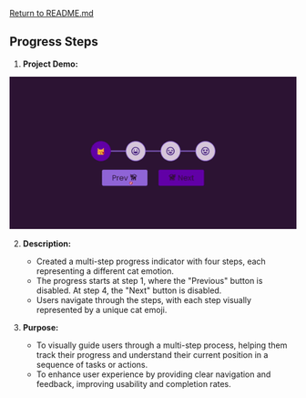 [Return to README.md](https://github.com/nguyenthiyenchi/front-end-projects/blob/main/README.md)

## Progress Steps
1. **Project Demo:**

![Progressing Steps](./resources/demo.gif)

2. **Description:** 
    - Created a multi-step progress indicator with four steps, each representing a different cat emotion.
    - The progress starts at step 1, where the "Previous" button is disabled. At step 4, the "Next" button is disabled.
    - Users navigate through the steps, with each step visually represented by a unique cat emoji.

3. **Purpose:** 
    - To visually guide users through a multi-step process, helping them track their progress and understand their current position in a sequence of tasks or actions.
    - To enhance user experience by providing clear navigation and feedback, improving usability and completion rates.